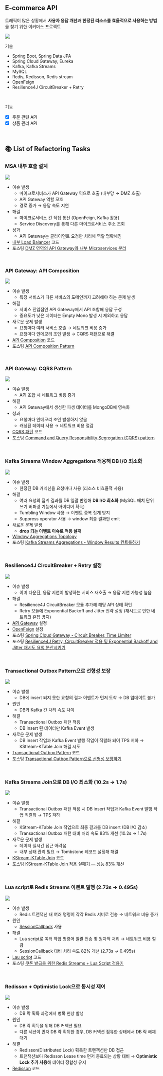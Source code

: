 ## E-commerce API

트래픽이 많은 상황에서 **사용자 응답 개선**과 **한정된 리소스를 효율적으로 사용하는 방법**을 찾기 위한 이커머스 프로젝트

![](_img/e_commerce_241129.png)

기술
- Spring Boot, Spring Data JPA
- Spring Cloud Gateway, Eureka
- Kafka, Kafka Streams
- MySQL
- Redis, Redisson, Redis stream
- OpenFeign
- Resilience4J CircuitBreaker + Retry
<br>

기능
- [x] 주문 관련 API
- [X] 상품 관리 API

<br>

## 📚 List of Refactoring Tasks

### MSA 내부 호출 설계

![](/_img/service-discovery.png)

- 이슈 발생
  - 마이크로서비스가 API Gateway 역으로 호출 (내부망 → DMZ 호출)
  - API Gateway 역할 모호
  - 경로 증가 → 응답 속도 지연
- 해결
  - 마이크로서비스 간 직접 통신 (OpenFeign, Kafka 활용)
  - Service Discovery를 통해 다른 마이크로서비스 주소 조회
- 성과
  - API Gateway는 클라이언트 요청만 처리해 역할 명확해짐
- [내부 Load Balancer](https://github.com/imzero238/E-commerce-API/blob/main/api-gateway/src/main/java/com/ecommerce/apigatewayservice/service/reactiveloadbalancer/ReactiveLoadBalancerService.java#L18) 코드
- 포스팅 [DMZ 영역의 API Gateway와 내부 Microservices 분리](https://medium.com/@im_zero/dmz-%EC%98%81%EC%97%AD%EC%9D%98-api-gateway%EC%99%80-%EB%82%B4%EB%B6%80-microservices-%EB%B6%84%EB%A6%AC-dcd2048bf0d7)

<br>

### API Gateway: API Composition

![](/_img/api-composition.png)

- 이슈 발생
  - 특정 서비스가 다른 서비스의 도메인까지 고려해야 하는 문제 발생
- 해결
  - 서비스 진입점인 API Gateway에서 API 조합해 응답 구성
  - 중요도가 낮은 데이터는 Empty Mono 발생 시 제외하고 응답
- 새로운 문제 발생
  - 요청마다 여러 서비스 호출 → 네트워크 비용 증가
  - 요청마다 인메모리 조인 발생 → CQRS 패턴으로 해결
- [API Composition](https://github.com/imzero238/E-commerce-API/blob/main/api-gateway/src/main/java/com/ecommerce/apigatewayservice/service/mypage/MyPageCompositionService.java#L27) 코드
- 포스팅 [API Composition Pattern](https://medium.com/@im_zero/api-composition-pattern-f220523ca761)

<br>

### API Gateway: CQRS Pattern

![](/_img/cqrs-pattern.png)
- 이슈 발생
  - API 조합 시 네트워크 비용 증가
- 해결
  - API Gateway에서 생성한 파생 데이터를 MongoDB에 영속화
- 성과
  - 요청마다 인메모리 조인 발생하지 않음
  - 캐싱된 데이터 사용 → 네트워크 비용 절감
- [CQRS 패턴](https://github.com/imzero238/E-commerce-API/blob/main/api-gateway/src/main/java/com/ecommerce/apigatewayservice/service/mypage/MyPageCQRSService.java#L25) 코드
- 포스팅 [Command and Query Responsibility Segregation (CQRS) pattern](https://medium.com/@im_zero/command-and-query-responsibility-segregation-cqrs-pattern-674876273ec5)

<br>

### Kafka Streams Window Aggregations 적용해 DB I/O 최소화

![](/_img/kafka-streams-window-aggregations.png)

- 이슈 발생
  - 한정된 DB 커넥션을 요청마다 사용 (리소스 비효율적 사용)
- 해결
  - 여러 요청의 집계 결과를 DB 일괄 반영해 **DB I/O 최소화** (MySQL 배치 단위 쓰기 버퍼링 기능에서 아이디어 획득)
  - Tumbling Window 사용 → 이벤트 중복 집계 방지
  - Suppress operator 사용 → window 최종 결과만 emit
- 새로운 문제 발생
  - **drop 되는 이벤트 이슈로 적용 실패**
- [Window Aggregations Topology](https://github.com/imzero238/E-commerce-API/blob/main/item-api/src/main/java/com/ecommerce/itemservice/kafka/config/streams/StockAggregationTopology.java#L42)
- 포스팅 [Kafka Streams Aggregations - Window Results 컨트롤하기](https://medium.com/@im_zero/kafka-streams%EC%9D%98-window-results-%EC%BB%A8%ED%8A%B8%EB%A1%A4%ED%95%98%EA%B8%B0-3c20c360cf02)

<br>

### Resilience4J CircuitBreaker + Retry 설정

![](/_img/circuit-breaker-retry.png)

- 이슈 발생
  - 이미 다운된, 응답 지연이 발생하는 서비스 재호출 → 응답 지연 가능성 높음
- 해결
  - Resilience4J CircuitBreaker 모듈 추가해 해당 API 상태 확인
  - Retry 모듈에 Exponential Backoff and Jitter 전략 설정 (재시도로 인한 네트워크 혼잡 방지)
- [API Gateway](https://github.com/imzero238/E-commerce-API/blob/main/api-gateway/src/main/resources/application.yml#L59) 설정
- [OpenFeign](https://github.com/imzero238/E-commerce-API/blob/main/order-api/src/main/java/com/ecommerce/orderservice/openfeign/ItemServiceClient.java#L28) 설정
- 포스팅 [Spring Cloud Gateway - Circuit Breaker, Time Limiter](https://medium.com/@im_zero/spring-cloud-gateway-circuit-breaker-time-limiter-5e3c26a62b4c)
- 포스팅 [Resilience4J Retry, CircuitBreaker 적용 및 Exponential Backoff and Jitter 재시도 요청 분산시키기](https://medium.com/@im_zero/resilience4j-retry-circuitbreaker-%EC%A0%81%EC%9A%A9%ED%95%98%EA%B8%B0-a60d06a46c54)

<br>

### Transactional Outbox Pattern으로 선형성 보장

![](/_img/transactional_outbox_pattern.png)

- 이슈 발생
  - DB에 insert 되지 못한 요청의 결과 이벤트가 먼저 도착 → DB 업데이트 불가
- 원인
  - DB와 Kafka 간 처리 속도 차이
- 해결
  - Transactional Outbox 패턴 적용
  - DB insert 된 데이터만 Kafka Event 발생
- 새로운 문제 발생
  - DB insert 작업과 Kafka Event 발행 작업이 직렬화 되어 TPS 저하 → KStream-KTable Join 해결 시도
- [Transactional Outbox Pattern](https://github.com/imzero238/E-commerce-API/blob/main/order-api/src/main/java/com/ecommerce/orderservice/internalevent/InternalEventListener.java#L26) 코드
- 포스팅 [Transactional Outbox Pattern으로 선형성 보장하기](https://medium.com/@im_zero/transactional-outbox-pattern%EC%9C%BC%EB%A1%9C-%EC%9D%B4%EB%B2%A4%ED%8A%B8-%EB%B0%9C%ED%96%89-%EB%B3%B4%EC%9E%A5%ED%95%98%EA%B8%B0-0f2e045b2e50)

<br>

### Kafka Streams Join으로 DB I/O 최소화 (10.2s → 1.7s)

![](/_img/kstream_ktable_join.png)

- 이슈 발생
  - Transactional Outbox 패턴 적용 시 DB insert 작업과 Kafka Event 발행 작업 직렬화 → TPS 저하
- 해결
  - KStream-KTable Join 작업으로 최종 결과를 DB insert (DB I/O 감소)
  - Transactional Outbox 패턴 대비 처리 속도 83% 개선 (10.2s → 1.7s)
- 새로운 문제 발생
  - 데이터 실시간 접근 어려움
  - 내부 상태 관리 필요 → Tombstone 레코드 설정해 해결
- [KStream-KTable Join](https://github.com/imzero238/E-commerce-API/blob/main/order-api/src/main/java/com/ecommerce/orderservice/kafka/config/streams/KStreamKTableJoinConfig.java#L83) 코드
- 포스팅 [KStream-KTable Join 적용 실패기 — 성능 83% 개선](https://medium.com/@im_zero/kstream-ktable-join-%EC%A0%81%EC%9A%A9-%EC%8B%A4%ED%8C%A8%EA%B8%B0-f7b8bfa11e42)


<br>

### Lua script로 Redis Streams 이벤트 발행 (2.73s -> 0.495s)

![](/_img/redis_streams_vs_kafka.png)

- 이슈 발생
  - Redis 트랜잭션 내 여러 명령어 각각 Redis 서버로 전송 → 네트워크 비용 증가
- 원인
  - [SessionCallback](https://github.com/imzero238/E-commerce-API/blob/main/coupon-api/src/main/java/com/ecommerce/couponservice/redis/manager/CouponStockRedisManager.java#L55) 사용
- 해결
  - Lua script로 여러 작업 명령어 일괄 전송 및 원자적 처리 → 네트워크 비용 절감
  - SessionCallback 대비 처리 속도 82% 개선 (2.73s -> 0.495s)
- [Lau script](https://github.com/imzero238/E-commerce-API/blob/main/coupon-api/src/main/java/com/ecommerce/couponservice/redis/manager/CouponStockRedisManager.java#L121) 코드
- 포스팅 [쿠폰 발급을 위한 Redis Streams + Lua Script 적용기](https://medium.com/@im_zero/%EC%BF%A0%ED%8F%B0-%EB%B0%9C%EA%B8%89%EC%9D%84-%EC%9C%84%ED%95%9C-redis-streams-lua-script-%EC%A0%81%EC%9A%A9%EA%B8%B0-5f3dc4d02b2c)

<br>

### Redisson + Optimistic Lock으로 동시성 제어

![](/_img/redisson_optimistic_lock.png)

- 이슈 발생
  - DB 락 획득 과정에서 병목 현상 발생
- 원인
  - DB 락 획득을 위해 DB 커넥션 필요
  - 다른 세션이 먼저 DB 락 획득한 경우, DB 커넥션 점유한 상태에서 DB 락 해제 대기
- 해결
  - Redisson(Distributed Lock) 획득한 트랜잭션만 DB 접근
  - 트랜잭션보다 Redisson Lease time 먼저 종료되는 상황 대비 → **Optimistic Lock 추가 사용**해 데이터 정합성 유지
- [Redisson](https://github.com/imzero238/E-commerce-API/blob/main/item-api/src/main/java/com/ecommerce/itemservice/domain/item/service/StockUpdateByRedissonServiceImpl.java#L29) 코드